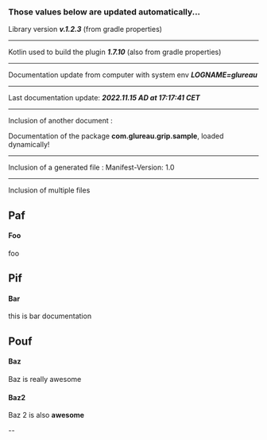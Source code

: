 ### Those values below are updated automatically...

Library version **_v.<!--$ GRADLE_PROPERTIES version -->1.2.3<!-- END $-->_** (from gradle properties)

---

Kotlin used to build the plugin **_<!--$ GRADLE_PROPERTIES kotlinVersion -->1.7.10<!-- END $-->_** (also from gradle
properties)

---

Documentation update from computer with system env **_LOGNAME=<!--$ SYSTEM_ENV LOGNAME -->glureau<!-- END $-->_**

---

Last documentation update: **_<!--$ DATETIME yyyy.MM.dd G 'at' HH:mm:ss z -->2022.11.15 AD at 17:17:41 CET<!-- END $-->_**

---

Inclusion of another document : <!--$ INSERT src/commonMain/kotlin/com/glureau/grip/sample/doc.md -->

Documentation of the package **com.glureau.grip.sample**, loaded dynamically!
<!-- END $-->

---

Inclusion of a generated file : <!--$ INSERT build/tmp/jvmJar/MANIFEST.MF -->
Manifest-Version: 1.0

<!-- END $-->

---
Inclusion of multiple files
<!--$ INSERT_DIRECTORIES src/commonMain/kotlin/com/glureau/grip/sample/p*/*.md
"
## %LASTDIR%
"
"
#### %FILE%
"-->

## Paf

#### Foo
foo

## Pif

#### Bar
this is bar documentation

## Pouf

#### Baz
Baz is really awesome

#### Baz2
Baz 2 is also **awesome**<!-- END $-->

--